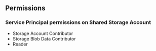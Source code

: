 ## Permissions

### Service Principal permissions on Shared Storage Account
- Storage Account Contributor
- Storage Blob Data Contributor
- Reader
